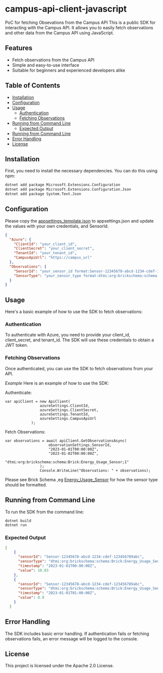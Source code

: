 # campus-api-client-javascript
PoC for fetching Obsevations from the Campus API
This is a public SDK for interacting with the Campus API. It allows you to easily fetch observations and other data from the Campus API using JavaScript.

## Features

- Fetch observations from the Campus API
- Simple and easy-to-use interface
- Suitable for beginners and experienced developers alike


## Table of Contents

- [Installation](#installation)
- [Configuration](#configuration)
- [Usage](#usage)
  - [Authentication](#authentication)
  - [Fetching Observations](#fetching-observations)
- [Running from Command Line](#running-from-command-line)
  - [Expected Output](#expected-output)
- [Running from Command Line](#running-from-command-line)
- [Error Handling](#error-handling)
- [License](#license)

## Installation

First, you need to install the necessary dependencies. You can do this using npm:

```sh
dotnet add package Microsoft.Extensions.Configuration
dotnet add package Microsoft.Extensions.Configuration.Json
dotnet add package System.Text.Json
```

## Configuration

Please copy the [appsettings_template.json](./appsettings_template.json) to appsettings.json and update the values with 
your own credentials, and SensorId.

```json
{
  "Azure": {
    "ClientId": "your_client_id",
    "ClientSecret": "your_client_secret",
    "TenantId": "your_tenant_id",
    "CampusApiUrl": "https://campus_url"
  },
  "Observations": {
    "SensorId": "your_sensor_id format:Sensor-12345678-abcd-1234-cdef-123456789abc",
    "SensorType": "your_sensor_type format:dtmi:org:brickschema:schema:Brick:Energy_Usage_Sensor;1"
  }
}
```

## Usage
Here's a basic example of how to use the SDK to fetch observations:

### Authentication
To authenticate with Azure, you need to provide your client_id, client_secret, and tenant_id. The SDK will use these credentials to obtain a JWT token.

### Fetching Observations
Once authenticated, you can use the SDK to fetch observations from your API.

*Example*
Here is an example of how to use the SDK:

Authenticate:
```dotnet
var apiClient = new ApiClient(
                azureSettings.ClientId,
                azureSettings.ClientSecret,
                azureSettings.TenantId,
                azureSettings.CampusApiUrl
            );

  ```
Fetch Observations:
```dotnet
var observations = await apiClient.GetObservationsAsync(
                    observationSettings.SensorId,
                    "2023-01-01T00:00:00Z",
                    "2023-01-02T00:00:00Z",
                    "dtmi:org:brickschema:schema:Brick:Energy_Usage_Sensor;1"
                );
                Console.WriteLine("Observations: " + observations);
```

  Please see Brick Schema ,eg [Energy_Usage_Sensor](https://ontology.brickschema.org/brick/Energy_Usage_Sensor.html) for how the sensor type should be formatted.


## Running from Command Line
To run the SDK from the command line:
```sh
dotnet build
dotnet run
```

### Expected Output

```json
[
    {
      "sensorId": "Sensor-12345678-abcd-1234-cdef-123456789abc",
      "sensorType": "dtmi:org:brickschema:schema:Brick:Energy_Usage_Sensor;1",
      "timestamp": "2023-01-01T00:00:00Z",
      "value": 10.03
    },
    {
      "sensorId": "Sensor-12345678-abcd-1234-cdef-123456789abc",
      "sensorType": "dtmi:org:brickschema:schema:Brick:Energy_Usage_Sensor;1",
      "timestamp": "2023-01-01T01:00:00Z",
      "value": 8.0
    }
  ]
```

## Error Handling
The SDK includes basic error handling. If authentication fails or fetching observations fails, an error message will be logged to the console.  

## License
This project is licensed under the Apache 2.0 License.
